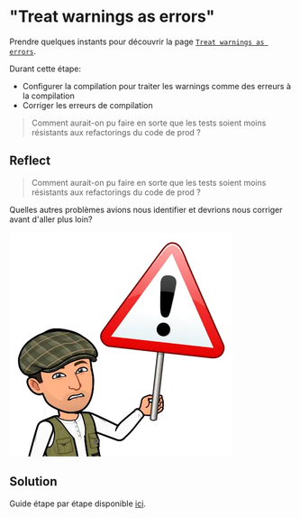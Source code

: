 # "Treat warnings as errors"
Prendre quelques instants pour découvrir la page [`Treat warnings as errors`](https://xtrem-tdd.netlify.app/Flavours/treat-warnings-as-errors).

Durant cette étape:
- Configurer la compilation pour traiter les warnings comme des erreurs à la compilation
- Corriger les erreurs de compilation

> Comment aurait-on pu faire en sorte que les tests soient moins résistants aux refactorings du code de prod ?

## Reflect
> Comment aurait-on pu faire en sorte que les tests soient moins résistants aux refactorings du code de prod ?

Quelles autres problèmes avions nous identifier et devrions nous corriger avant d'aller plus loin?

![Treat warnings as errors](steps/img/02.treat-warnings-as-errors/treat-warnings-as-errors.webp)

## Solution
Guide étape par étape disponible [ici](steps/02.treat-warnings-as-errors.md).
